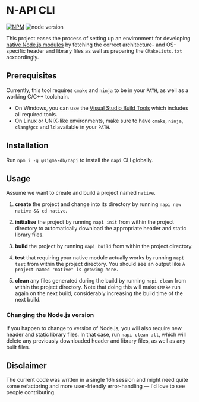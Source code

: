 # N-API CLI

[![NPM](https://img.shields.io/npm/v/@sigma-db/napi)](https://www.npmjs.com/package/@sigma-db/napi)
![node version](https://img.shields.io/node/v/@sigma-db/napi)

This project eases the process of setting up an environment for developing [native Node.js modules](https://nodejs.org/dist/latest-v13.x/docs/api/n-api.html) by fetching the correct architecture- and OS-specific header and library files as well as preparing the `CMakeLists.txt` acxcordingly.

## Prerequisites

Currently, this tool requires `cmake` and `ninja` to be in your `PATH`, as well as a working C/C++ toolchain.

* On Windows, you can use the [Visual Studio Build Tools](https://download.visualstudio.microsoft.com/download/pr/5446351f-19f5-4b09-98c6-a4bfacc732d7/7da4388648c92544c97407c6f052fd6bc0317db407cadab9fdcb328a34d3e317/vs_BuildTools.exe) which includes all required tools.
* On Linux or UNIX-like environments, make sure to have `cmake`, `ninja`, `clang`/`gcc` and `ld` available in your `PATH`.

## Installation

Run `npm i -g @sigma-db/napi` to install the `napi` CLI globally.

## Usage

Assume we want to create and build a project named `native`.

1. **create** the project and change into its directory by running `napi new native && cd native`.

2. **initialise** the project by running `napi init` from within the project directory to automatically download the appropriate header and static library files.

3. **build** the project by running `napi build` from within the project directory.

4. **test** that requiring your native module actually works by running `napi test` from within the project directory. You should see an output like `A project named "native" is growing here.`

5. **clean** any files generated during the build by running `napi clean` from within the project directory. Note that doing this will make `CMake` run again on the next build, considerably increasing the build time of the next build.

### Changing the Node.js version

If you happen to change to version of Node.js, you will also require new header and static library files. In that case, run `napi clean all`, which will delete any previously downloaded header and library files, as well as any built files.

## Disclaimer

The current code was written in a single 16h session and might need quite some refactoring and more user-friendly error-handling — I'd love to see people contributing.

